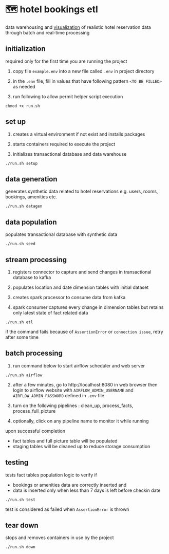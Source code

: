 # 🗺️ hotel bookings etl

data warehousing and [visualization](https://public.tableau.com/app/profile/pinky.gautam/vizzes) of realistic hotel reservation data through batch and real-time processing

## initialization

required only for the first time you are running the project

1. copy file `example.env` into a new file called `.env` in project directory
   
2. in the `.env` file, fill in values that have following pattern `<TO BE FILLED>` as needed 

3. run following to allow permit helper script execution

```
chmod +x run.sh
```

## set up

1. creates a virtual environment if not exist and installs packages

2. starts containers required to execute the project

3. initializes transactional database and data warehouse

```
./run.sh setup
```

## data generation

generates synthetic data related to hotel reservations e.g. users, rooms, bookings, amenities etc.

```
./run.sh datagen
```

## data population

populates transactional database with synthetic data


```
./run.sh seed
```


## stream processing

1. registers connector to capture and send changes in transactional database to kafka

2. populates location and date dimension tables with initial dataset

3. creates spark processor to consume data from kafka

4. spark consumer captures every change in dimension tables but retains only latest state of fact related data

```
./run.sh etl
```

if the command fails because of `AssertionError` or `connection issue`, retry after some time


## batch processing

1. run command below to start airflow scheduler and web server

```
./run.sh airflow
```

2. after a few minutes, go to http://localhost:8080 in web browser then login to airflow website with `AIRFLOW_ADMIN_USERNAME` and `AIRFLOW_ADMIN_PASSWORD` defined in `.env` file
   
3. turn on the following pipelines : clean_up, process_facts, process_full_picture

4. optionally, click on any pipeline name to monitor it while running

upon successful completion
- fact tables and full picture table will be populated
- staging tables will be cleaned up to reduce storage consumption


## testing

tests fact tables population logic to verify if 
- bookings or amenities data are correctly inserted and
- data is inserted only when less than 7 days is left before checkin date

```
./run.sh test
```

test is considered as failed when  `AssertionError` is thrown



## tear down

stops and removes containers in use by the project 

```
./run.sh down
```
